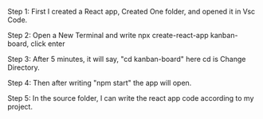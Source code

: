 Step 1: First I created a React app, Created One folder, and opened it in Vsc Code.

Step 2: Open a New Terminal and write npx create-react-app kanban-board, click enter

Step 3: After 5 minutes, it will say, "cd kanban-board" here cd is Change Directory.

Step 4: Then after writing "npm start" the app will open.

Step 5: In the source folder, I can write the react app code according to my project.

